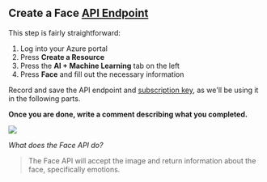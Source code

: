 ## Create a Face [API Endpoint](https://smartbear.com/learn/performance-monitoring/api-endpoints/#:~:text=For%20APIs%2C%20an%20endpoint%20can,to%20carry%20out%20their%20function.&text=The%20place%20that%20APIs%20send,lives%2C%20is%20called%20an%20endpoint.)

This step is fairly straightforward: 

1. Log into your Azure portal
2. Press **Create a Resource**
3. Press the **AI + Machine Learning** tab on the left
4. Press **Face** and fill out the necessary information

Record and save the API endpoint and [subscription key](https://docs.microsoft.com/en-us/azure/api-management/api-management-subscriptions), as we'll be using it in the following parts.

**Once you are done, write a comment describing what you completed.**

[![](http://img.youtube.com/vi/2aA8OEZ1wk8/0.jpg)](http://www.youtube.com/watch?v=2aA8OEZ1wk8 "Microsoft Cognitive Services")

*What does the Face API do?*

> The Face API will accept the image and return information about the face, specifically emotions.
